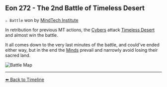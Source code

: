 ## Eon 272 - The 2nd Battle of Timeless Desert

`⚔️ Battle` won by [MindTech Institute](https://zeithalt.github.io/r/mindtech_institute.html)

In retribution for previous MT actions, the [Cybers](https://zeithalt.github.io/r/cybers.html) attack [Timeless Desert](https://zeithalt.github.io/r/timeless_desert.html) and almost win the battle.

It all comes down to the very last minutes of the battle, and could've ended either way, but in the end the [Minds](https://zeithalt.github.io/r/minds.html) prevail and narrowly avoid losing their sacred land. 

![Battle Map](https://zeithalt.github.io/t/m/eon0266.png)



----------
[⬅️ Back to Timeline](https://zeithalt.github.io/t/#eon0272)